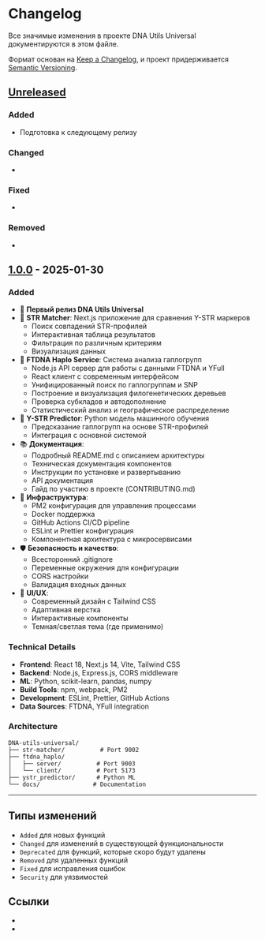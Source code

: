 # Changelog

Все значимые изменения в проекте DNA Utils Universal документируются в этом файле.

Формат основан на [Keep a Changelog](https://keepachangelog.com/en/1.0.0/),
и проект придерживается [Semantic Versioning](https://semver.org/spec/v2.0.0.html).

## [Unreleased]

### Added
- Подготовка к следующему релизу

### Changed
- 

### Fixed
- 

### Removed
- 

## [1.0.0] - 2025-01-30

### Added
- 🚀 **Первый релиз DNA Utils Universal**
- 🧬 **STR Matcher**: Next.js приложение для сравнения Y-STR маркеров
  - Поиск совпадений STR-профилей
  - Интерактивная таблица результатов
  - Фильтрация по различным критериям
  - Визуализация данных
- 🌳 **FTDNA Haplo Service**: Система анализа гаплогрупп
  - Node.js API сервер для работы с данными FTDNA и YFull
  - React клиент с современным интерфейсом
  - Унифицированный поиск по гаплогруппам и SNP
  - Построение и визуализация филогенетических деревьев
  - Проверка субкладов и автодополнение
  - Статистический анализ и географическое распределение
- 🤖 **Y-STR Predictor**: Python модель машинного обучения
  - Предсказание гаплогрупп на основе STR-профилей
  - Интеграция с основной системой
- 📚 **Документация**:
  - Подробный README.md с описанием архитектуры
  - Техническая документация компонентов
  - Инструкции по установке и развертыванию
  - API документация
  - Гайд по участию в проекте (CONTRIBUTING.md)
- 🔧 **Инфраструктура**:
  - PM2 конфигурация для управления процессами
  - Docker поддержка
  - GitHub Actions CI/CD pipeline
  - ESLint и Prettier конфигурация
  - Компонентная архитектура с микросервисами
- 🛡️ **Безопасность и качество**:
  - Всесторонний .gitignore
  - Переменные окружения для конфигурации
  - CORS настройки
  - Валидация входных данных
- 🎨 **UI/UX**:
  - Современный дизайн с Tailwind CSS
  - Адаптивная верстка
  - Интерактивные компоненты
  - Темная/светлая тема (где применимо)

### Technical Details
- **Frontend**: React 18, Next.js 14, Vite, Tailwind CSS
- **Backend**: Node.js, Express.js, CORS middleware
- **ML**: Python, scikit-learn, pandas, numpy
- **Build Tools**: npm, webpack, PM2
- **Development**: ESLint, Prettier, GitHub Actions
- **Data Sources**: FTDNA, YFull integration

### Architecture
```
DNA-utils-universal/
├── str-matcher/          # Port 9002
├── ftdna_haplo/
│   ├── server/          # Port 9003 
│   └── client/          # Port 5173
├── ystr_predictor/      # Python ML
└── docs/               # Documentation
```

---

## Типы изменений

- `Added` для новых функций
- `Changed` для изменений в существующей функциональности
- `Deprecated` для функций, которые скоро будут удалены
- `Removed` для удаленных функций
- `Fixed` для исправления ошибок
- `Security` для уязвимостей

## Ссылки

- [1.0.0]: https://github.com/valalav/DNA-utils-universal/releases/tag/v1.0.0
- [Unreleased]: https://github.com/valalav/DNA-utils-universal/compare/v1.0.0...HEAD
